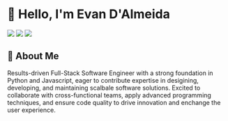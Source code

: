 # 👋 Hello, I'm Evan D'Almeida

<!-- ## Connect with me: -->

<!-- [<img src="https://img.shields.io/badge/github-%231DA1F2.svg?&style=for-the-badge&logo=github&logoColor=white&color=black" />](https://github.com/evandalmeida)  -->
[<img src="https://img.shields.io/badge/LinkedIn-0077B5?style=for-the-badge&logo=linkedin&logoColor=white" />](https://www.linkedin.com/in/evan-d-almeida-31212922b/)
[<img src="https://img.shields.io/badge/Gmail-D14836?style=for-the-badge&logo=gmail&logoColor=white" />](mailto:edalmei1@gmail.com)
[<img src="https://img.shields.io/badge/Medium-12100E?style=for-the-badge&logo=medium&logoColor=white" />](https://medium.com/@edalmei1)

## 🚀 About Me
Results-driven Full-Stack Software Engineer with a strong foundation in Python and Javascript, eager to contribute expertise in desigining, developing, and maintaining scalbale software solutions. Excited to collaborate with cross-functional teams, apply advanced programming techniques, and ensure code quality to drive innovation and enchange the user experience. 
